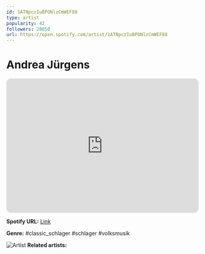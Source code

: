 ```yaml
---
id: 1ATNpczIuBPONlzCmWEF88
type: artist
popularity: 42
followers: 28850
url: https://open.spotify.com/artist/1ATNpczIuBPONlzCmWEF88
---
```

# Andrea Jürgens

<iframe style="border-radius:12px" src="https://open.spotify.com/embed/artist/1ATNpczIuBPONlzCmWEF88" width="100%" height="352" frameBorder="0" allowfullscreen="" allow="autoplay; clipboard-write; encrypted-media; fullscreen; picture-in-picture" loading="lazy"></iframe>

**Spotify URL:** [Link](https://open.spotify.com/artist/1ATNpczIuBPONlzCmWEF88)

**Genre:**  #classic_schlager #schlager #volksmusik

![Artist](https://i.scdn.co/image/dbe62ad033e91e5fe66137bbd0a117da1d3f29d0)
**Related artists:**

